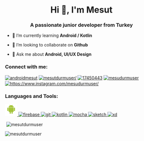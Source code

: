 <h1 align="center">Hi 👋, I'm Mesut</h1>
<h3 align="center">A passionate junior developer from Turkey</h3>


- 🌱 I’m currently learning **Android / Kotlin**

- 👯 I’m looking to collaborate on **Github**

- 💬 Ask me about **Android, UI/UX Design**

<h3 align="left">Connect with me:</h3>
<p align="left">
<a href="https://twitter.com/androidmesut" target="blank"><img align="center" src="https://raw.githubusercontent.com/rahuldkjain/github-profile-readme-generator/master/src/images/icons/Social/twitter.svg" alt="androidmesut" height="30" width="40" /></a>
<a href="https://linkedin.com/in/mesutdurmuser/" target="blank"><img align="center" src="https://raw.githubusercontent.com/rahuldkjain/github-profile-readme-generator/master/src/images/icons/Social/linked-in-alt.svg" alt="mesutdurmuser/" height="30" width="40" /></a>
<a href="https://stackoverflow.com/users/17450443" target="blank"><img align="center" src="https://raw.githubusercontent.com/rahuldkjain/github-profile-readme-generator/master/src/images/icons/Social/stack-overflow.svg" alt="17450443" height="30" width="40" /></a>
<a href="https://fb.com/mesudurmuser" target="blank"><img align="center" src="https://raw.githubusercontent.com/rahuldkjain/github-profile-readme-generator/master/src/images/icons/Social/facebook.svg" alt="mesudurmuser" height="30" width="40" /></a>
<a href="https://www.instagram.com/mesudurmuser/" target="blank"><img align="center" src="https://raw.githubusercontent.com/rahuldkjain/github-profile-readme-generator/master/src/images/icons/Social/instagram.svg" alt="https://www.instagram.com/mesudurmuser/" height="30" width="40" /></a>
</p>

<h3 align="left">Languages and Tools:</h3>
<p align="left"> <a href="https://developer.android.com" target="_blank" rel="noreferrer"> <img src="https://raw.githubusercontent.com/devicons/devicon/master/icons/android/android-original-wordmark.svg" alt="android" width="40" height="40"/> </a> <a href="https://firebase.google.com/" target="_blank" rel="noreferrer"> <img src="https://www.vectorlogo.zone/logos/firebase/firebase-icon.svg" alt="firebase" width="40" height="40"/> </a> <a href="https://git-scm.com/" target="_blank" rel="noreferrer"> <img src="https://www.vectorlogo.zone/logos/git-scm/git-scm-icon.svg" alt="git" width="40" height="40"/> </a> <a href="https://kotlinlang.org" target="_blank" rel="noreferrer"> <img src="https://www.vectorlogo.zone/logos/kotlinlang/kotlinlang-icon.svg" alt="kotlin" width="40" height="40"/> </a> <a href="https://mochajs.org" target="_blank" rel="noreferrer"> <img src="https://www.vectorlogo.zone/logos/mochajs/mochajs-icon.svg" alt="mocha" width="40" height="40"/> </a> <a href="https://www.sketch.com/" target="_blank" rel="noreferrer"> <img src="https://www.vectorlogo.zone/logos/sketchapp/sketchapp-icon.svg" alt="sketch" width="40" height="40"/> </a> <a href="https://www.adobe.com/products/xd.html" target="_blank" rel="noreferrer"> <img src="https://cdn.worldvectorlogo.com/logos/adobe-xd.svg" alt="xd" width="40" height="40"/> </a> </p>

<p>&nbsp;<img align="center" src="https://github-readme-stats.vercel.app/api?username=mesutdurmuser&show_icons=true&locale=en" alt="mesutdurmuser" /></p>



<p align="left"> <img src="https://komarev.com/ghpvc/?username=mesutdurmuser&label=Profile%20views&color=0e75b6&style=flat" alt="mesutdurmuser" /> </p>

